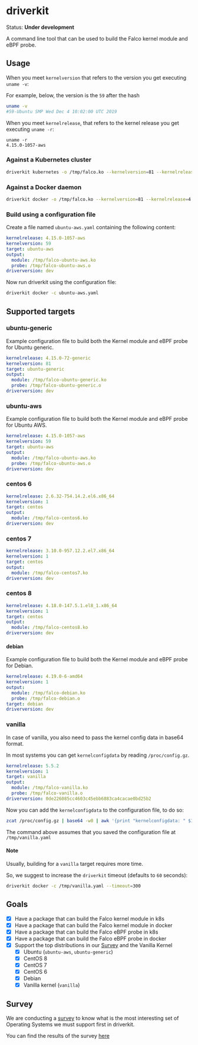 # driverkit

Status: **Under development**

A command line tool that can be used to build the Falco kernel module and eBPF probe.


## Usage

When you meet `kernelversion` that refers to the version you get executing `uname -v`:

For example, below, the version is the `59` after the hash

```bash
uname -v
#59-Ubuntu SMP Wed Dec 4 10:02:00 UTC 2019
```

When you meet `kernelrelease`, that refers to the kernel release you get executing `uname -r`:

```
uname -r
4.15.0-1057-aws
```

### Against a Kubernetes cluster

```bash
driverkit kubernetes -o /tmp/falco.ko --kernelversion=81 --kernelrelease=4.15.0-72-generic --driverversion=dev --target=ubuntu-generic
```

### Against a Docker daemon

```bash
driverkit docker -o /tmp/falco.ko --kernelversion=81 --kernelrelease=4.15.0-72-generic --driverversion=dev --target=ubuntu-generic
```


### Build using a configuration file

Create a file named `ubuntu-aws.yaml` containing the following content:

```yaml
kernelrelease: 4.15.0-1057-aws
kernelversion: 59
target: ubuntu-aws
output:
  module: /tmp/falco-ubuntu-aws.ko
  probe: /tmp/falco-ubuntu-aws.o
driverversion: dev
```

Now run driverkit using the configuration file:

```bash
driverkit docker -c ubuntu-aws.yaml
```

## Supported targets

### ubuntu-generic
Example configuration file to build both the Kernel module and eBPF probe for Ubuntu generic.

```yaml
kernelrelease: 4.15.0-72-generic
kernelversion: 81
target: ubuntu-generic
output:
  module: /tmp/falco-ubuntu-generic.ko
  probe: /tmp/falco-ubuntu-generic.o
driverversion: dev
```

### ubuntu-aws

Example configuration file to build both the Kernel module and eBPF probe for Ubuntu AWS.

```yaml
kernelrelease: 4.15.0-1057-aws
kernelversion: 59
target: ubuntu-aws
output:
  module: /tmp/falco-ubuntu-aws.ko
  probe: /tmp/falco-ubuntu-aws.o
driverversion: dev
```

### centos 6

```yaml
kernelrelease: 2.6.32-754.14.2.el6.x86_64
kernelversion: 1
target: centos
output:
  module: /tmp/falco-centos6.ko
driverversion: dev
```

### centos 7

```yaml
kernelrelease: 3.10.0-957.12.2.el7.x86_64
kernelversion: 1
target: centos
output:
  module: /tmp/falco-centos7.ko
driverversion: dev
```

### centos 8

```yaml
kernelrelease: 4.18.0-147.5.1.el8_1.x86_64
kernelversion: 1
target: centos
output:
  module: /tmp/falco-centos8.ko
driverversion: dev
```

#### debian

Example configuration file to build both the Kernel module and eBPF probe for Debian.

```yaml
kernelrelease: 4.19.0-6-amd64
kernelversion: 1
output:
  module: /tmp/falco-debian.ko
  probe: /tmp/falco-debian.o
target: debian
driverversion: dev
```

### vanilla

In case of vanilla, you also need to pass the kernel config data in base64 format.

In most systems you can get `kernelconfigdata`  by reading `/proc/config.gz`.

```yaml
kernelrelease: 5.5.2
kernelversion: 1
target: vanilla
output:
  module: /tmp/falco-vanilla.ko
  probe: /tmp/falco-vanilla.o
driverversion: 0de226085cc4603c45ebb6883ca4cacae0bd25b2
```

Now you can add the `kernelconfigdata` to the configuration file, to do so:

```bash
zcat /proc/config.gz | base64 -w0 | awk '{print "kernelconfigdata: " $1;}' >> /tmp/vanilla.yaml
```

The command above assumes that you saved the configuration file at `/tmp/vanilla.yaml`

#### Note

Usually, building for a `vanilla` target requires more time.

So, we suggest to increase the `driverkit` timeout (defaults to `60` seconds):

```bash
driverkit docker -c /tmp/vanilla.yaml --timeout=300
```

## Goals

- [x] Have a package that can build the Falco kernel module in k8s
- [x] Have a package that can build the Falco kernel module in docker
- [x] Have a package that can build the Falco eBPF probe in k8s
- [x] Have a package that can build the Falco eBPF probe in docker
- [x] Support the top distributions in our [Survey](http://bit.ly/driverkit-survey-vote) and the Vanilla Kernel
  - [x] Ubuntu (`ubuntu-aws`, `ubuntu-generic`)
  - [x] CentOS 8
  - [x] CentOS 7
  - [x] CentOS 6
  - [x] Debian
  - [x] Vanilla kernel (`vanilla`)

## Survey

We are conducting a [survey](http://bit.ly/driverkit-survey-vote) to know what is the most interesting set of Operating Systems we must support first in driverkit.

You can find the results of the survey [here](http://bit.ly/driverkit-survey-results)
